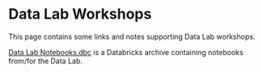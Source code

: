 # Data Lab Workshops

This page contains some links and notes supporting Data Lab workshops. 

[Data Lab Notebooks.dbc](./Data%20Lab%20Notebooks.dbc) is a Databricks archive containing notebooks from/for the Data Lab. 
